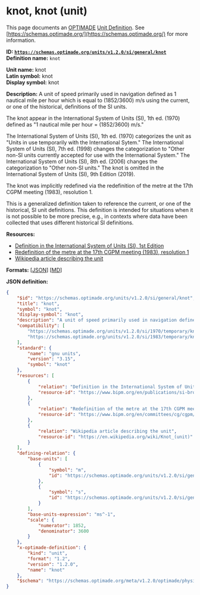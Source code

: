 # knot, knot (unit)
This page documents an [OPTIMADE](https://www.optimade.org/) [Unit Definition](https://schemas.optimade.org/#definitions). See [https://schemas.optimade.org/](https://schemas.optimade.org/) for more information.

**ID: [`https://schemas.optimade.org/units/v1.2.0/si/general/knot`](https://schemas.optimade.org/units/v1.2.0/si/general/knot)**  
**Definition name:** `knot`

**Unit name:** knot  
**Latin symbol:** knot  
**Display symbol:** knot  
  
**Description:** A unit of speed primarily used in navigation defined as 1 nautical mile per hour which is equal to (1852/3600) m/s using the current, or one of the historical, definitions of the SI units.

The knot appear in the International System of Units (SI), 1th ed. (1970) defined as "1 nautical mile per hour = (1852/3600) m/s."

The International System of Units (SI), 1th ed. (1970) categorizes the unit as "Units in use temporarily with the International Sytem."
The International System of Units (SI), 7th ed. (1998) changes the categorization to "Other non-SI units currently accepted for use with the International System."
The International System of Units (SI), 8th ed. (2006) changes the categorization to "Other non-SI units."
The knot is omitted in the International System of Units (SI), 9th Edition (2019).

The knot was implicitly redefined via the redefinition of the metre at the 17th CGPM meeting (1983), resolution 1.

This is a generalized definition taken to reference the current, or one of the historical, SI unit definitions.
This definition is intended for situations when it is not possible to be more precise, e.g., in contexts where data have been collected that uses different historical SI definitions.

**Resources:**

- [Definition in the International System of Units (SI), 1st Edition](https://www.bipm.org/en/publications/si-brochure)
- [Redefinition of the metre at the 17th CGPM meeting (1983), resolution 1](https://www.bipm.org/en/committees/cg/cgpm/17-1983/resolution-1)
- [Wikipedia article describing the unit](https://en.wikipedia.org/wiki/Knot_(unit))


**Formats:** [[JSON](knot.json)] [[MD](knot.md)]

**JSON definition:**

``` json
{
    "$id": "https://schemas.optimade.org/units/v1.2.0/si/general/knot",
    "title": "knot",
    "symbol": "knot",
    "display-symbol": "knot",
    "description": "A unit of speed primarily used in navigation defined as 1 nautical mile per hour which is equal to (1852/3600) m/s using the current, or one of the historical, definitions of the SI units.\n\nThe knot appear in the International System of Units (SI), 1th ed. (1970) defined as \"1 nautical mile per hour = (1852/3600) m/s.\"\n\nThe International System of Units (SI), 1th ed. (1970) categorizes the unit as \"Units in use temporarily with the International Sytem.\"\nThe International System of Units (SI), 7th ed. (1998) changes the categorization to \"Other non-SI units currently accepted for use with the International System.\"\nThe International System of Units (SI), 8th ed. (2006) changes the categorization to \"Other non-SI units.\"\nThe knot is omitted in the International System of Units (SI), 9th Edition (2019).\n\nThe knot was implicitly redefined via the redefinition of the metre at the 17th CGPM meeting (1983), resolution 1.\n\nThis is a generalized definition taken to reference the current, or one of the historical, SI unit definitions.\nThis definition is intended for situations when it is not possible to be more precise, e.g., in contexts where data have been collected that uses different historical SI definitions.",
    "compatibility": [
        "https://schemas.optimade.org/units/v1.2.0/si/1970/temporary/knot",
        "https://schemas.optimade.org/units/v1.2.0/si/1983/temporary/knot"
    ],
    "standard": {
        "name": "gnu units",
        "version": "3.15",
        "symbol": "knot"
    },
    "resources": [
        {
            "relation": "Definition in the International System of Units (SI), 1st Edition",
            "resource-id": "https://www.bipm.org/en/publications/si-brochure"
        },
        {
            "relation": "Redefinition of the metre at the 17th CGPM meeting (1983), resolution 1",
            "resource-id": "https://www.bipm.org/en/committees/cg/cgpm/17-1983/resolution-1"
        },
        {
            "relation": "Wikipedia article describing the unit",
            "resource-id": "https://en.wikipedia.org/wiki/Knot_(unit)"
        }
    ],
    "defining-relation": {
        "base-units": [
            {
                "symbol": "m",
                "id": "https://schemas.optimade.org/units/v1.2.0/si/general/metre"
            },
            {
                "symbol": "s",
                "id": "https://schemas.optimade.org/units/v1.2.0/si/general/second"
            }
        ],
        "base-units-expression": "ms^-1",
        "scale": {
            "numerator": 1852,
            "denominator": 3600
        }
    },
    "x-optimade-definition": {
        "kind": "unit",
        "format": "1.2",
        "version": "1.2.0",
        "name": "knot"
    },
    "$schema": "https://schemas.optimade.org/meta/v1.2.0/optimade/physical_unit_definition.md"
}
```